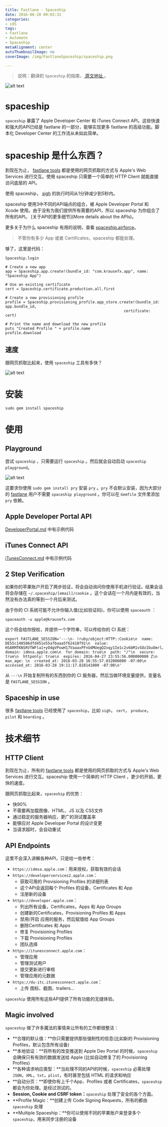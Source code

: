 ```yaml
---
title: Fastlane - Spaceship
date: 2016-06-28 09:03:31
categories: 
- iOS
tags: 
- Fastlane
- Automate
- Spaceship
metaAlignment: center
autoThumbnailImage: no
coverImage: /img/FastlaneSpaceship/spaceship.png

---
```


> 说明：翻译的 `Spaceship` 的指南，[ 原文地址 ](https://github.com/fastlane/fastlane/tree/master/spaceship)。
<!--more-->

![alt text](/img/FastlaneSpaceship/spaceship.png)

# spaceship #

`spaceship` 暴露了 Apple Developer Center 和 iTunes Connect API。这些快速和强大的API已经是 fastlane 的一部分，能够实现更多 fastlane 的高级功能。脚本化 Developer Center 的工作流从未如此简单。

# spaceship 是什么东西？ #

到现在为止， [fastlane tools](https://fastlane.tools) 都是使用的网页抓取的方式与 Apple's Web Services 进行交互。使用 spaceship 只需要一个简单的 HTTP Client 就能直接访问底层的 API。

使用 spaceship， [sigh](https://github.com/fastlane/fastlane/tree/master/sigh) 的执行时间从1分钟减少到5秒内。

spaceship 使用3中不同的API端点的组合，被 Apple Developer Portal 和 Xcode 使用。由于没有为我们提供所有需要的API，所以 spaceship 为你组合了所有的API。 [关于API的更多细节](More details about the APIs)。

更多关于为什么 spaceship 有用的说明，查看 [spaceship.airforce](https://spaceship.airforce)。

> 不管你有多少 App 或者 Certificates，spaceship 都能处理。

够了，这里是代码：

	Spaceship.login

    # Create a new app
	app = Spaceship.app.create!(bundle_id: "com.krausefx.app", name: "Spaceship App")

    # Use an existing certificate
	cert = Spaceship.certificate.production.all.first

    # Create a new provisioning profile
	profile = Spaceship.provisioning_profile.app_store.create!(bundle_id: app.bundle_id,
                                                         certificate: cert)

    # Print the name and download the new profile
	puts "Created Profile " + profile.name
	profile.download

## 速度 ##

跟网页抓取比起来，使用 `spaceship` 工具有多快？

![alt text](/img/FastlaneSpaceship/SpaceshipRecording.gif)

# 安装 #

	sudo gem install spaceship

# 使用 #

## Playground ##

尝试 `spaceship` ，只需要运行 `spaceship` 。然后就会自动启动 `spaceship playground`。

![alt text](/img/FastlaneSpaceship/Playground.png)

这要求你使用 `sudo gem install pry` 安装 `pry` 。`pry` 不会默认安装，因为大部分的 [fastlane](https://fastlane.tools) 用户不需要 `spaceship playground` 。你可以在 `Gemfile` 文件里添加 `pry` 依赖。

## Apple Developer Portal API ##

[DeveloperPortal.md](https://github.com/fastlane/fastlane/blob/master/spaceship/docs/DeveloperPortal.md) 中有示例代码

## iTunes Connect API ##

[iTunesConnect.md](https://github.com/fastlane/fastlane/blob/master/spaceship/docs/iTunesConnect.md) 中有示例代码

## 2 Step Verification ##

如果你的苹果账户开启了两步验证，将会自动询问你使用手机进行验证。结果会话将会存储在 `~/.spaceship/[email]/cookie` 。这个会话在一个月内是有效的，当然没有办法真的等到一个月后来测试。

由于你的 CI 系统可能不允许你输入值(比如验证码)，你可以使用 `spaceauth` ：

	spaceauth -u apple@krausefx.com

这个将会给你授权，并提供一个字符串，可以传给你的 CI 系统：

	export FASTLANE_SESSION='---\n- !ruby/object:HTTP::Cookie\n  name: DES5c148586dfd451e55afbaaa5f62418f91\n  value: HSARMTKNSRVTWFla1+yO4gVPowH17VaaaxPFnUdMUegQZxqy1Ie1c2v6bM1vSOzIbuOmrl/FNenlScsd/NbF7/Lw4cpnL15jsyg0TOJwP32tC/NguPiyOaaaU+jrj4tf4uKdIywVaaaFSRVT\n  domain: idmsa.apple.com\n  for_domain: true\n  path: "/"\n  secure: true\n  httponly: true\n  expires: 2016-04-27 23:55:56.000000000 Z\n  max_age: \n  created_at: 2016-03-28 16:55:57.032086000 -07:00\n  accessed_at: 2016-03-28 19:11:17.828141000 -07:00\n'

从 `---\n` 开始复制所有的东西到你的 CI 服务器，然后当做环境变量提供，变量名是 `FASTLANE_SESSION` 。

## Spaceship in use ##

很多 [fastlane tools](https://fastlane.tools) 已经使用了 `spaceship`，比如 `sigh`， `cert`， `produce`， `pilot` 和 `boarding` 。

# 技术细节 #

## HTTP Client ##

到现在为止，所有的 [fastlane tools](https://fastlane.tools) 都是使用的网页抓取的方式与 Apple's Web Services 进行交互。spaceship 使用一个简单的 HTTP Client ，更少的开销，更快的速度。

跟网页抓取比起来，`spaceship` 的优势：

* 快90%
* 不需要再加载图像、HTML、JS 以及 CSS文件
* 通过稳定的服务器响应，更广的测试覆盖率
* 能够应对 Apple Developer Portal 的设计变更
* 当请求超时，会自动重试

## API Endpoints ##

这里不会深入讲解各种API，只是给一些参考：

* `https://idmsa.apple.com`：用来授权，获取有效的会话
* `https://developerservices2.apple.com`：
  * 获取可用的 Provisioning Profiles 的详细列表
  * 这个API会返回每个 Profiles 的设备，Certificates 和 App
  * 注册新的设备
* `https://developer.apple.com`：
  * 列出所有设备，Certificates，Apps 和 App Groups
  * 创建新的Certificates，Provisioning Profiles 和 Apps
  * 禁用/开启 应用的服务，然后赋值给 App Groups
  * 删除Certificates 和 Apps
  * 修复 Provisioning Profiles
  * 下载 Provisioning Profiles
  * 团队选择
* `https://itunesconnect.apple.com`：
  * 管理应用
  * 管理测试用户
  * 提交更新进行审核
  * 管理应用的元数据
* `https://du-itc.itunesconnect.apple.com`：
  * 上传 图标、截图、trailers...

`spaceship` 使用所有这些API提供了所有功能的无缝体验。

## Magic involved ##

`spaceship` 做了许多魔法的事情来让所有的工作都很整洁：

* **合理的默认值：**你只需要提供那些强制性的信息(比如新的 Provisioning Profiles，默认包含所有设备)
* **本地验证：**将所有的改变推送到 Apple Dev Portal 的时候，`spaceship` 会确保只有有效的数据发送给 Apple (比如自动修复了的 Provisioning Profiles)
* **各种请求响应类型：**当处理不同的API的时候，`spaceship` 必需处理 `JSON`，`XML`，`txt`，`plist`，有时甚至包括 HTML 的请求和响应
* **自动分页：**即使你有上千个App、Profiles 或者 Certificates，`spaceship` 都会为你处理。是经过测试的。
* **Session, Cookie and CSRF token：**`spaceship` 处理了安全的各个方面。
* **Profile Magic：**创建上传 Code Signing Requests，所有的都由`spaceship` 处理
* **Multiple Spaceship：**你可以使用不同的苹果账户来登录多个 `spaceship`，用来同步注册的设备
